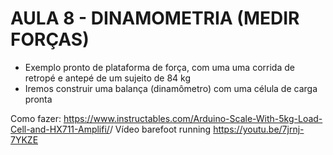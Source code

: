 # AULA 8 - DINAMOMETRIA (MEDIR FORÇAS)

* Exemplo pronto de plataforma de força, com uma uma corrida de retropé e antepé de um sujeito de 84 kg
* Iremos construir uma balança (dinamômetro) com uma célula de carga pronta

Como fazer: <https://www.instructables.com/Arduino-Scale-With-5kg-Load-Cell-and-HX711-Amplifi/>/
Vídeo barefoot running <https://youtu.be/7jrnj-7YKZE>
